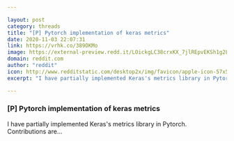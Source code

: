 ```yaml
---

layout: post
category: threads
title: "[P] Pytorch implementation of keras metrics"
date: 2020-11-03 22:07:31
link: https://vrhk.co/389OKMo
image: https://external-preview.redd.it/LOickgLC38crxKX_7jlREpvEKSh1g2Ltjdc_4ntWx1M.jpg?width=256&height=134.031413613&auto=webp&crop=256:134.031413613,smart&s=63feb72834cfdca973e6698be4a96f41ecb41305
domain: reddit.com
author: "reddit"
icon: http://www.redditstatic.com/desktop2x/img/favicon/apple-icon-57x57.png
excerpt: "I have partially implemented Keras's metrics library in Pytorch. Contributions are..."

---
```


### [P] Pytorch implementation of keras metrics

I have partially implemented Keras's metrics library in Pytorch. Contributions are...